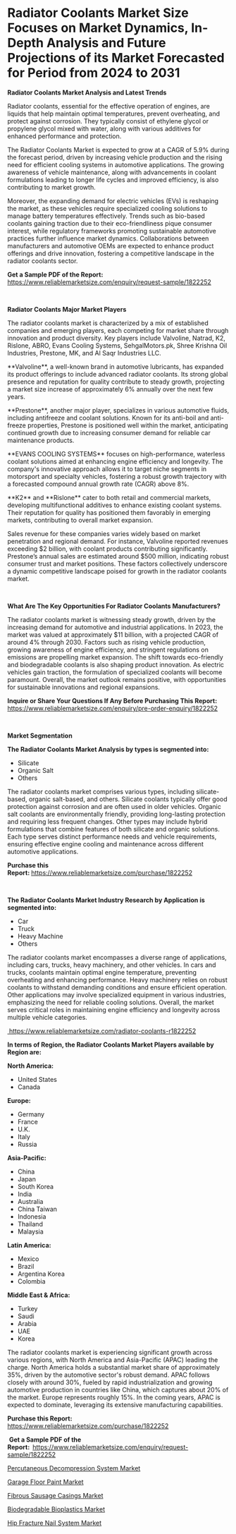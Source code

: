 <p><h1>Radiator Coolants Market Size Focuses on Market Dynamics, In-Depth Analysis and Future Projections of its Market Forecasted for Period from 2024 to 2031</h1></p><p><strong>Radiator Coolants Market Analysis and Latest Trends</strong></p>
<p><p>Radiator coolants, essential for the effective operation of engines, are liquids that help maintain optimal temperatures, prevent overheating, and protect against corrosion. They typically consist of ethylene glycol or propylene glycol mixed with water, along with various additives for enhanced performance and protection.</p><p>The Radiator Coolants Market is expected to grow at a CAGR of 5.9% during the forecast period, driven by increasing vehicle production and the rising need for efficient cooling systems in automotive applications. The growing awareness of vehicle maintenance, along with advancements in coolant formulations leading to longer life cycles and improved efficiency, is also contributing to market growth. </p><p>Moreover, the expanding demand for electric vehicles (EVs) is reshaping the market, as these vehicles require specialized cooling solutions to manage battery temperatures effectively. Trends such as bio-based coolants gaining traction due to their eco-friendliness pique consumer interest, while regulatory frameworks promoting sustainable automotive practices further influence market dynamics. Collaborations between manufacturers and automotive OEMs are expected to enhance product offerings and drive innovation, fostering a competitive landscape in the radiator coolants sector.</p></p>
<p><strong>Get a Sample PDF of the Report:&nbsp;</strong> <a href="https://www.reliablemarketsize.com/enquiry/request-sample/1822252?utm_campaign=1133&utm_medium=2&utm_source=Github&utm_content=ia&utm_term=10112024&utm_id=radiator-coolants">https://www.reliablemarketsize.com/enquiry/request-sample/1822252</a></p>
<p>&nbsp;</p>
<p><strong>Radiator Coolants Major Market Players</strong></p>
<p><p>The radiator coolants market is characterized by a mix of established companies and emerging players, each competing for market share through innovation and product diversity. Key players include Valvoline, Natrad, K2, Rislone, ABRO, Evans Cooling Systems, SehgalMotors.pk, Shree Krishna Oil Industries, Prestone, MK, and Al Saqr Industries LLC.</p><p>**Valvoline**, a well-known brand in automotive lubricants, has expanded its product offerings to include advanced radiator coolants. Its strong global presence and reputation for quality contribute to steady growth, projecting a market size increase of approximately 6% annually over the next few years.</p><p>**Prestone**, another major player, specializes in various automotive fluids, including antifreeze and coolant solutions. Known for its anti-boil and anti-freeze properties, Prestone is positioned well within the market, anticipating continued growth due to increasing consumer demand for reliable car maintenance products.</p><p>**EVANS COOLING SYSTEMS** focuses on high-performance, waterless coolant solutions aimed at enhancing engine efficiency and longevity. The company's innovative approach allows it to target niche segments in motorsport and specialty vehicles, fostering a robust growth trajectory with a forecasted compound annual growth rate (CAGR) above 8%.</p><p>**K2** and **Rislone** cater to both retail and commercial markets, developing multifunctional additives to enhance existing coolant systems. Their reputation for quality has positioned them favorably in emerging markets, contributing to overall market expansion.</p><p>Sales revenue for these companies varies widely based on market penetration and regional demand. For instance, Valvoline reported revenues exceeding $2 billion, with coolant products contributing significantly. Prestone’s annual sales are estimated around $500 million, indicating robust consumer trust and market positions. These factors collectively underscore a dynamic competitive landscape poised for growth in the radiator coolants market.</p></p>
<p>&nbsp;</p>
<p><strong>What Are The Key Opportunities For Radiator Coolants Manufacturers?</strong></p>
<p><p>The radiator coolants market is witnessing steady growth, driven by the increasing demand for automotive and industrial applications. In 2023, the market was valued at approximately $11 billion, with a projected CAGR of around 4% through 2030. Factors such as rising vehicle production, growing awareness of engine efficiency, and stringent regulations on emissions are propelling market expansion. The shift towards eco-friendly and biodegradable coolants is also shaping product innovation. As electric vehicles gain traction, the formulation of specialized coolants will become paramount. Overall, the market outlook remains positive, with opportunities for sustainable innovations and regional expansions.</p></p>
<p><strong>Inquire or Share Your Questions If Any Before Purchasing This Report:</strong> <a href="https://www.reliablemarketsize.com/enquiry/pre-order-enquiry/1822252?utm_campaign=1133&utm_medium=2&utm_source=Github&utm_content=ia&utm_term=10112024&utm_id=radiator-coolants">https://www.reliablemarketsize.com/enquiry/pre-order-enquiry/1822252</a></p>
<p>&nbsp;</p>
<p><strong>Market Segmentation</strong></p>
<p><strong>The Radiator Coolants Market Analysis by types is segmented into:</strong></p>
<p><ul><li>Silicate</li><li>Organic Salt</li><li>Others</li></ul></p>
<p><p>The radiator coolants market comprises various types, including silicate-based, organic salt-based, and others. Silicate coolants typically offer good protection against corrosion and are often used in older vehicles. Organic salt coolants are environmentally friendly, providing long-lasting protection and requiring less frequent changes. Other types may include hybrid formulations that combine features of both silicate and organic solutions. Each type serves distinct performance needs and vehicle requirements, ensuring effective engine cooling and maintenance across different automotive applications.</p></p>
<p><strong>Purchase this Report:&nbsp;</strong><a href="https://www.reliablemarketsize.com/purchase/1822252?utm_campaign=1133&utm_medium=2&utm_source=Github&utm_content=ia&utm_term=10112024&utm_id=radiator-coolants">https://www.reliablemarketsize.com/purchase/1822252</a></p>
<p>&nbsp;</p>
<p><strong>The Radiator Coolants Market Industry Research by Application is segmented into:</strong></p>
<p><ul><li>Car</li><li>Truck</li><li>Heavy Machine</li><li>Others</li></ul></p>
<p><p>The radiator coolants market encompasses a diverse range of applications, including cars, trucks, heavy machinery, and other vehicles. In cars and trucks, coolants maintain optimal engine temperature, preventing overheating and enhancing performance. Heavy machinery relies on robust coolants to withstand demanding conditions and ensure efficient operation. Other applications may involve specialized equipment in various industries, emphasizing the need for reliable cooling solutions. Overall, the market serves critical roles in maintaining engine efficiency and longevity across multiple vehicle categories.</p></p>
<p><a href="https://www.reliablemarketsize.com/radiator-coolants-r1822252?utm_campaign=1133&utm_medium=2&utm_source=Github&utm_content=ia&utm_term=10112024&utm_id=radiator-coolants">&nbsp;https://www.reliablemarketsize.com/radiator-coolants-r1822252</a></p>
<p><strong>In terms of Region, the Radiator Coolants Market Players available by Region are:</strong></p>
<p>
    <p> <strong> North America: </strong>
        <ul>
            <li>United States</li>
            <li>Canada</li>
        </ul>
        </p> 
    <p> <strong> Europe: </strong>
        <ul>
            <li>Germany</li>
            <li>France</li>
            <li>U.K.</li>
            <li>Italy</li>
            <li>Russia</li>
        </ul>
        </p> 
    <p> <strong> Asia-Pacific: </strong>
        <ul>
            <li>China</li>
            <li>Japan</li>
            <li>South Korea</li>
            <li>India</li>
            <li>Australia</li>
            <li>China Taiwan</li>
            <li>Indonesia</li>
            <li>Thailand</li>
            <li>Malaysia</li>
        </ul>
        </p> 
    <p> <strong> Latin America: </strong>
        <ul>
            <li>Mexico</li>
            <li>Brazil</li>
            <li>Argentina Korea</li>
            <li>Colombia</li>
        </ul>
        </p> 
    <p> <strong> Middle East & Africa: </strong>
        <ul>
            <li>Turkey</li>
            <li>Saudi</li>
            <li>Arabia</li>
            <li>UAE</li>
            <li>Korea</li>
        </ul>
    </p>
    </p>
<p><p>The radiator coolants market is experiencing significant growth across various regions, with North America and Asia-Pacific (APAC) leading the charge. North America holds a substantial market share of approximately 35%, driven by the automotive sector's robust demand. APAC follows closely with around 30%, fueled by rapid industrialization and growing automotive production in countries like China, which captures about 20% of the market. Europe represents roughly 15%. In the coming years, APAC is expected to dominate, leveraging its extensive manufacturing capabilities.</p></p>
<p><strong>Purchase this Report: </strong><a href="https://www.reliablemarketsize.com/purchase/1822252?utm_campaign=1133&utm_medium=2&utm_source=Github&utm_content=ia&utm_term=10112024&utm_id=radiator-coolants">https://www.reliablemarketsize.com/purchase/1822252</a></p>
<p>&nbsp;<strong>Get a Sample PDF of the Report:&nbsp;&nbsp;</strong><a href="https://www.reliablemarketsize.com/enquiry/request-sample/1822252?utm_campaign=1133&utm_medium=2&utm_source=Github&utm_content=ia&utm_term=10112024&utm_id=radiator-coolants">https://www.reliablemarketsize.com/enquiry/request-sample/1822252</a></p>
<p><strong></strong></p>
<p><p><a href="https://issuu.com/reportprime-2/docs/percutaneous-decompression-system-m_809c5b1281b2bf?utm_campaign=1133&utm_medium=2&utm_source=Github&utm_content=ia&utm_term=10112024&utm_id=radiator-coolants">Percutaneous Decompression System Market</a></p><p><a href="https://github.com/lakeishabuahb/Market-Research-Report-List-1/blob/main/garage-floor-paint-market.md?utm_campaign=1133&utm_medium=2&utm_source=Github&utm_content=ia&utm_term=10112024&utm_id=radiator-coolants">Garage Floor Paint Market</a></p><p><a href="https://www.linkedin.com/pulse/global-fibrous-sausage-casings-industry-analysis-share-jnhvf?utm_campaign=1133&utm_medium=2&utm_source=Github&utm_content=ia&utm_term=10112024&utm_id=radiator-coolants">Fibrous Sausage Casings Market</a></p><p><a href="https://github.com/rosalee3esue/Market-Research-Report-List-1/blob/main/biodegradable-bioplastics-market.md?utm_campaign=1133&utm_medium=2&utm_source=Github&utm_content=ia&utm_term=10112024&utm_id=radiator-coolants">Biodegradable Bioplastics Market</a></p><p><a href="https://issuu.com/reportprime-2/docs/hip-fracture-nail-system-market-siz_232ba061f4fee1?utm_campaign=1133&utm_medium=2&utm_source=Github&utm_content=ia&utm_term=10112024&utm_id=radiator-coolants">Hip Fracture Nail System Market</a></p></p>